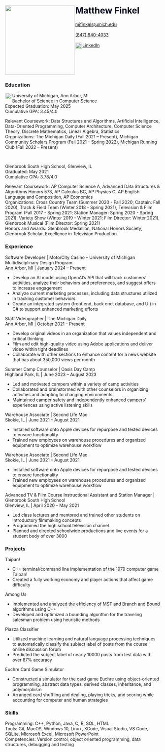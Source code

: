 <html>
  <head>
    <div class="header">
      <img src="https://github.com/mjfinkel/mjfinkel.github.io/assets/135854082/193528b5-8dff-4208-ac27-edf8fa8c8c61" align="left" width="225" />
      <h1> <font color="#00021f"> Matthew Finkel </font> </h1>
      <a href="mailto: mjfinkel@umich.edu" target="_blank">mjfinkel@umich.edu</a> <br><br>
      <a href="tel:8478404033">(847) 840-4033</a> <br><br>
      <a href="https://www.linkedin.com/in/matthew-finkel" target="_blank">
        <img src="https://upload.wikimedia.org/wikipedia/commons/thumb/c/ca/LinkedIn_logo_initials.png/640px-LinkedIn_logo_initials.png" align="left" width="20">
        LinkedIn
      </a>
      <br clear="left"/>
    </div>
  </head>
  <body>
    <div>
      <h3>Education</h3>
      <p>
        <img src="https://umaec.umich.edu/wp-content/uploads/2020/09/UM-Block-M-e1600266060889.jpg" align="left" width="20">
        University of Michigan, Ann Arbor, MI <br>
        Bachelor of Science in Computer Science <br>
        Expected Graduation: May 2025 <br>
        Cumulative GPA: 3.45/4.0
        <div>
          Relevant Coursework: Data Structures and Algorithms, Artificial Intelligence, Data-Oriented Programming, Computer Architecture, Computer Science Theory, Discrete Mathematics, Linear Algebra, Statistics <br>
          Organizations: The Michigan Daily (Fall 2021 – Present), Michigan Community Scholars Program (Fall 2021 – Spring 2022), Michigan Running Club (Fall 2022 – Present)
        </div>
      </p>
      <br>
      <p>
        Glenbrook South High School, Glenview, IL <br>
        Graduated: May 2021 <br>
        Cumulative GPA: 3.78/4.0
        <div>
          Relevant Coursework: AP Computer Science A, Advanced Data Structures & Algorithms Honors 573, AP Calculus BC, AP Physics C, AP English Language and Composition, AP Economics <br>
          Organizations: Cross Country Team (Summer 2020 - Fall 2020; Captain: Fall 2020), Track & Field Team (Winter 2018 - Spring 2021), Television & Film Program (Fall 2017 - Spring 2021; Station Manager: Spring 2020 - Spring 2021), Variety Show (Winter 2019 - Winter 2021; Film Director: Winter 2021), Glenbrook Musical (Film Director: Spring 2021) <br>
          Honors and Awards: Glenbrook Medallion, National Honors Society, Glenbrook Scholar, Excellence in Television Production
        </div>
      </div>
    </p>
    <div>
      <h3>Experience</h3>
      <p>
        Software Developer | MotorCity Casino – University of Michigan Multidisciplinary Design Program <br>
        Ann Arbor, MI | January 2024 – Present
        <ul>
          <li>Develop an AI model using OpenAI’s API that will track customers’ activities, analyze their behaviors and preferences, and suggest offers to increase engagement</li>
          <li>Analyze current marketing processes, including data structures utilized in tracking customer behaviors</li>
          <li>Create an integrated system (front end, back end, database, and UI) in C# to support enhanced marketing efforts</li>
        </ul>
      </p>
      <p>
        Staff Videographer | The Michigan Daily <br>
        Ann Arbor, MI | October 2021 – Present
        <ul>
          <li>Develop original videos in an organization that values independent and critical thinking</li>
          <li>Film and edit high-quality video using Adobe applications and deliver video within tight deadlines</li>
          <li>Collaborate with other sections to enhance content for a news website that has about 350,000 views per month</li>
        </ul>
      </p>
      <p>
        Summer Camp Counselor | Oasis Day Camp <br>
        Highland Park, IL | June 2023 – August 2023
        <ul>
          <li>Led and motivated campers within a variety of camp activities</li>
          <li>Collaborated and brainstormed with other counselors in organizing activities and adapting to changing environments</li>
          <li>Maintained camper safety and independently enhanced campers’ experiences using active listening skills</li>
        </ul>
      </p>
      <p>
        Warehouse Associate | Second Life Mac <br>
        Skokie, IL | June 2021 – August 2021
        <ul>
          <li>Installed software onto Apple devices for repurpose and tested devices to ensure functionality</li>
          <li>Trained new employees on warehouse procedures and organized equipment to optimize warehouse workflow</li>
        </ul>
      </p>
      <p>
        Warehouse Associate | Second Life Mac <br>
        Skokie, IL | June 2021 – August 2021
        <ul>
          <li>Installed software onto Apple devices for repurpose and tested devices to ensure functionality</li>
          <li>Trained new employees on warehouse procedures and organized equipment to optimize warehouse workflow</li>
        </ul>
      </p>
      <p>
        Advanced TV & Film Course Instructional Assistant and Station Manager | Glenbrook South High School <br>
        Glenview, IL | April 2020 – May 2021
        <ul>
          <li>Led class lectures and mentored and trained other students on introductory filmmaking concepts</li>
          <li>Programmed the high school television channel</li>
          <li>Planned and directed schoolwide productions and live events for a student body of over 3000</li>
        </ul>
      </p>
    </div>
    <div>
      <h3>Projects</h3>
      <p>
        Taipan!
        <ul>
          <li>C++ terminal/command line implementation of the 1979 computer game Taipan!</li>
          <li>Created a fully working economy and player actions that affect game difficulty</li>
        </ul>
      </p>
      <p>
        Among Us
        <ul>
          <li>Implemented and analyzed the efficiency of MST and Branch and Bound algorithms using C++</li>
          <li>Developed and optimized a bounding algorithm for the traveling salesman problem using heuristic methods</li>
        </ul>
      </p>
      <p>
        Piazza Classifier
        <ul>
          <li>Utilized machine learning and natural language processing techniques to automatically classify the subject label of posts from the course online discussion forum</li>
          <li>Predicted the subject label of nearly 10000 posts from test data with over 87% accuracy</li>
        </ul>
      </p>
      <p>
        Euchre Card Game Simulator
        <ul>
          <li>Constructed a simulator for the card game Euchre using object-oriented programming, abstract data types, derived classes, inheritance, and polymorphism</li>
          <li>Arranged card shuffling and dealing, playing tricks, and scoring while accounting for computer and human strategies</li>
        </ul>
      </p>
    </div>
    <div>
      <h3>Skills</h3>
        Programming: C++, Python, Java, C, R, SQL, HTML <br>
        Tools: Git, MacOS, Windows 10, Linux, XCode, Visual Studio, VS Code, SQLite, Microsoft Excel, Microsoft PowerPoint <br>
        Competencies: Version control, object oriented programming, data structures, debugging and testing
    </div>
  </body>
</html>
